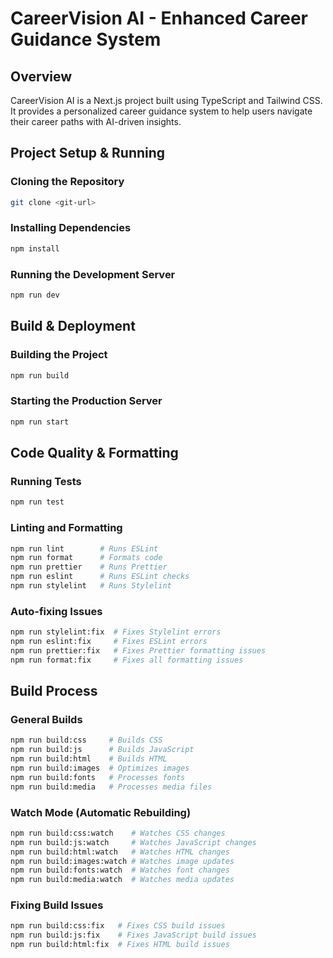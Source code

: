 # CareerVision AI - Enhanced Career Guidance System

## Overview
CareerVision AI is a Next.js project built using TypeScript and Tailwind CSS. It provides a personalized career guidance system to help users navigate their career paths with AI-driven insights.

## Project Setup & Running

### Cloning the Repository
```sh
git clone <git-url>
```

### Installing Dependencies
```sh
npm install
```

### Running the Development Server
```sh
npm run dev
```

## Build & Deployment

### Building the Project
```sh
npm run build
```

### Starting the Production Server
```sh
npm run start
```

## Code Quality & Formatting

### Running Tests
```sh
npm run test
```

### Linting and Formatting
```sh
npm run lint        # Runs ESLint
npm run format      # Formats code
npm run prettier    # Runs Prettier
npm run eslint      # Runs ESLint checks
npm run stylelint   # Runs Stylelint
```

### Auto-fixing Issues
```sh
npm run stylelint:fix  # Fixes Stylelint errors
npm run eslint:fix     # Fixes ESLint errors
npm run prettier:fix   # Fixes Prettier formatting issues
npm run format:fix     # Fixes all formatting issues
```

## Build Process

### General Builds
```sh
npm run build:css     # Builds CSS
npm run build:js      # Builds JavaScript
npm run build:html    # Builds HTML
npm run build:images  # Optimizes images
npm run build:fonts   # Processes fonts
npm run build:media   # Processes media files
```

### Watch Mode (Automatic Rebuilding)
```sh
npm run build:css:watch    # Watches CSS changes
npm run build:js:watch     # Watches JavaScript changes
npm run build:html:watch   # Watches HTML changes
npm run build:images:watch # Watches image updates
npm run build:fonts:watch  # Watches font changes
npm run build:media:watch  # Watches media updates
```

### Fixing Build Issues
```sh
npm run build:css:fix   # Fixes CSS build issues
npm run build:js:fix    # Fixes JavaScript build issues
npm run build:html:fix  # Fixes HTML build issues
```

